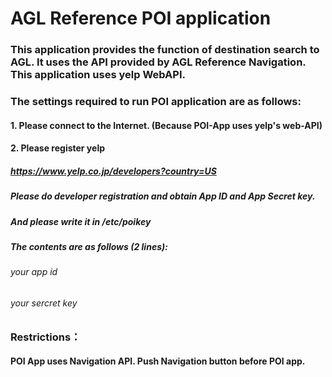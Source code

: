 # AGL Reference POI application
### This application provides the function of destination search to AGL.  It uses the API provided by AGL Reference Navigation.  This application uses yelp WebAPI.

### The settings required to run POI application are as follows:

#### 1. Please connect to the Internet. (Because POI-App uses yelp's web-API)

#### 2. Please register yelp

##### https://www.yelp.co.jp/developers?country=US
##### Please do developer registration and obtain App ID and App Secret key.
##### And please write it in /etc/poikey

##### The contents are as follows (2 lines):
###### your app id
###### your sercret key

### Restrictions：
#### POI App uses Navigation API. Push Navigation button before POI app.
